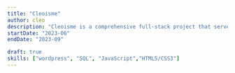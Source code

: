 ```yaml
---
title: "Cleoisme"
author: cleo
description: "Cleoisme is a comprehensive full-stack project that serves as a centralized platform for organizing my personal experiences and resources. It comprises a captivating front-end web page designed for presentation, a CMS that enables CRUD operations on a dedicated database. This project is intended for long-term development and aims to keep up with the times. On one hand, Cleoisme functions as a personal chronicle in terms of content. On the other hand, it serves as a carrier for me to explore cutting-edge technologies from a development perspective."
startDate: "2023-06"
endDate: "2023-09"

draft: true
skills: ["wordpress", "SQL", "JavaScript","HTML5/CSS3"]
---
```

